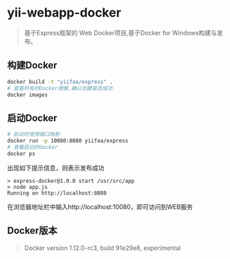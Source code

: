 # yii-webapp-docker
> 基于Express框架的 Web Docker项目,基于Docker for Windows构建与发布。

## 构建Docker
``` bash
docker build -t "yiifaa/express" .
# 查看所有的Docker镜像,确认创建是否成功
docker images
```

## 启动Docker
``` bash
# 启动时使用端口映射
docker run -p 10080:8080 yiifaa/express
# 查看启动的docker
docker ps 
```
出现如下提示信息，则表示发布成功<br/>
``` text
> express-docker@1.0.0 start /usr/src/app
> node app.js
Running on http://localhost:8080
```  
在浏览器地址栏中输入http://localhost:10080，即可访问到WEB服务


## Docker版本
> Docker version 1.12.0-rc3, build 91e29e8, experimental


